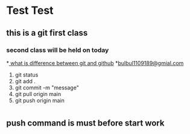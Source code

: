 # Test Test
## this is a git first class
### second class will be held on today
*[ what is difference between git and github](http://localhost:8000)
*[bulbul1109189@gmial.com](mailto:bulbul1109180@gmail.com)

1. git status
2. git add .
3. git commit -m "message"
4. git pull origin main
5. git push origin main
#
## push command is must before start work

